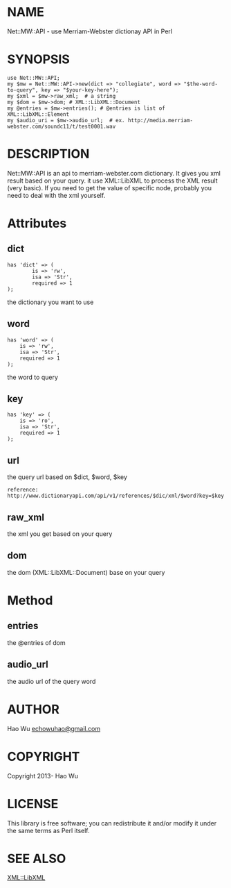 # NAME

Net::MW::API - use Merriam-Webster dictionay API in Perl 

# SYNOPSIS

	use Net::MW::API;
	my $mw = Net::MW::API->new(dict => "collegiate", word => "$the-word-to-query", key => "$your-key-here");
	my $xml = $mw->raw_xml;	 # a string
	my $dom = $mw->dom; # XML::LibXML::Document
	my @entries = $mw->entries(); # @entries is list of XML::LibXML::Element
	my $audio_uri = $mw->audio_url;  # ex. http://media.merriam-webster.com/soundc11/t/test0001.wav
	



# DESCRIPTION

Net::MW::API is an api to merriam-webster.com dictionary. It gives you xml result based on your query.
it use XML::LibXML to process the XML result (very basic). If you need to get the value of specific node, probably
you need to deal with the xml yourself.  



# Attributes

## dict

	has 'dict' => (
    		is => 'rw',
    		isa => 'Str',
    		required => 1
	);

the dictionary you want to use

## word

	has 'word' => (
	    is => 'rw',
	    isa => 'Str',
	    required => 1
	);

the word to query

## key

	has 'key' => (
	    is => 'ro',
	    isa => 'Str',
	    required => 1
	);

## url 

the query url based on $dict, $word, $key

	reference: http://www.dictionaryapi.com/api/v1/references/$dic/xml/$word?key=$key

## raw\_xml

the xml you get based on your query



## dom

the dom (XML::LibXML::Document) base on your query  

# Method

## entries

the @entries of dom 

## audio\_url 

the audio url of the query word
    

# AUTHOR

Hao Wu <echowuhao@gmail.com>

# COPYRIGHT

Copyright 2013- Hao Wu

# LICENSE

This library is free software; you can redistribute it and/or modify
it under the same terms as Perl itself.

# SEE ALSO

[XML::LibXML](http://search.cpan.org/perldoc?XML::LibXML)
